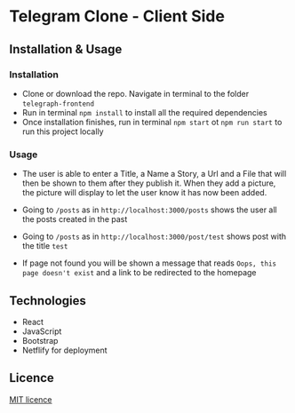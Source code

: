 # Telegram Clone - Client Side

## Installation & Usage

### Installation

- Clone or download the repo. Navigate in terminal to the folder `telegraph-frontend`
- Run in terminal `npm install` to install all the required dependencies
- Once installation finishes, run in terminal `npm start` ot `npm run start` to run this project locally

### Usage

- The user is able to enter a Title, a Name a Story, a Url and a File that will then be shown to them after they publish it. When they add a picture, the picture will display to let the user know it has now been added.

- Going to `/posts` as in `http://localhost:3000/posts` shows the user all the posts created in the past
- Going to `/posts` as in `http://localhost:3000/post/test` shows post with the title `test`
- If page not found you will be shown a message that reads `Oops, this page doesn't exist` and a link to be redirected to the homepage

## Technologies

- React
- JavaScript
- Bootstrap
- Netflify for deployment

## Licence

[MIT licence](https://opensource.org/licenses/mit-license.php)
